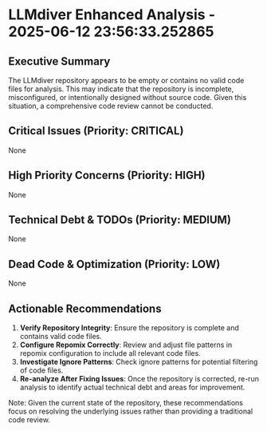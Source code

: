 # LLMdiver Enhanced Analysis - 2025-06-12 23:56:33.252865

## Executive Summary
The LLMdiver repository appears to be empty or contains no valid code files for analysis. This may indicate that the repository is incomplete, misconfigured, or intentionally designed without source code. Given this situation, a comprehensive code review cannot be conducted.

## Critical Issues (Priority: CRITICAL)
None

## High Priority Concerns (Priority: HIGH)
None

## Technical Debt & TODOs (Priority: MEDIUM)
None

## Dead Code & Optimization (Priority: LOW)
None

## Actionable Recommendations
1. **Verify Repository Integrity**: Ensure the repository is complete and contains valid code files.
2. **Configure Repomix Correctly**: Review and adjust file patterns in repomix configuration to include all relevant code files.
3. **Investigate Ignore Patterns**: Check ignore patterns for potential filtering of code files.
4. **Re-analyze After Fixing Issues**: Once the repository is corrected, re-run analysis to identify actual technical debt and areas for improvement.

Note: Given the current state of the repository, these recommendations focus on resolving the underlying issues rather than providing a traditional code review.
